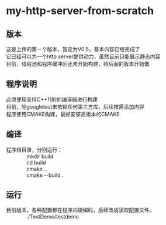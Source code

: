 # my-http-server-from-scratch
## 版本

这是上传的第一个版本，暂定为V0.5，基本内容已经完成了  
它已经可以为一个http server提供动力，虽然目前只能展示静态内容  
目前，线程池和程序缓冲区还未开始构建，待后面的版本开始做  

## 程序说明

必须使用支持C++11的的编译器进行构建  
目前，除googletest未依赖任何第三方库，后续按需添加内容  
程序使用CMAKE构建，最好安装高版本的CMAKE  

## 编译

程序根目录，分别运行：  
&emsp;&emsp;&emsp;&emsp;mkdir build  
&emsp;&emsp;&emsp;&emsp;cd build  
&emsp;&emsp;&emsp;&emsp;cmake ..  
&emsp;&emsp;&emsp;&emsp;cmake --build .

## 运行

目前版本，各种配置都在程序内硬编码，后续改成读取配置文件。  
&emsp;&emsp;&emsp;&emsp;./TestDemo/testdemo
